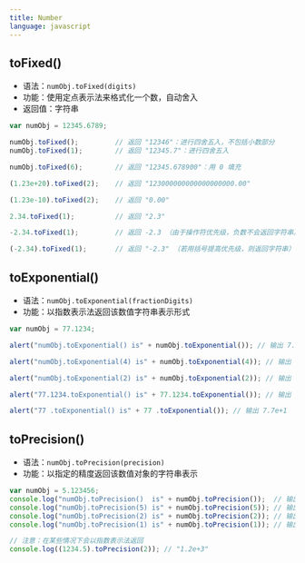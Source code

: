 ```yaml
---
title: Number
language: javascript
---
```


## toFixed()

* 语法：`numObj.toFixed(digits)`
* 功能：使用定点表示法来格式化一个数，自动舍入
* 返回值：字符串

```javascript
var numObj = 12345.6789;

numObj.toFixed();         // 返回 "12346"：进行四舍五入，不包括小数部分
numObj.toFixed(1);        // 返回 "12345.7"：进行四舍五入

numObj.toFixed(6);        // 返回 "12345.678900"：用 0 填充

(1.23e+20).toFixed(2);    // 返回 "123000000000000000000.00"

(1.23e-10).toFixed(2);    // 返回 "0.00"

2.34.toFixed(1);          // 返回 "2.3"

-2.34.toFixed(1);         // 返回 -2.3 （由于操作符优先级，负数不会返回字符串）

(-2.34).toFixed(1);       // 返回 "-2.3" （若用括号提高优先级，则返回字符串）
```

## toExponential()

* 语法：`numObj.toExponential(fractionDigits)`
* 功能：以指数表示法返回该数值字符串表示形式

```javascript
var numObj = 77.1234;

alert("numObj.toExponential() is" + numObj.toExponential()); // 输出 7.71234e+1

alert("numObj.toExponential(4) is" + numObj.toExponential(4)); // 输出 7.7123e+1

alert("numObj.toExponential(2) is" + numObj.toExponential(2)); // 输出 7.71e+1

alert("77.1234.toExponential() is" + 77.1234.toExponential()); // 输出 7.71234e+1

alert("77 .toExponential() is" + 77 .toExponential()); // 输出 7.7e+1
```

## toPrecision()

* 语法：`numObj.toPrecision(precision)`
* 功能：以指定的精度返回该数值对象的字符串表示

```javascript
var numObj = 5.123456;
console.log("numObj.toPrecision()  is" + numObj.toPrecision());  // 输出 5.123456
console.log("numObj.toPrecision(5) is" + numObj.toPrecision(5)); // 输出 5.1235
console.log("numObj.toPrecision(2) is" + numObj.toPrecision(2)); // 输出 5.1
console.log("numObj.toPrecision(1) is" + numObj.toPrecision(1)); // 输出 5

// 注意：在某些情况下会以指数表示法返回
console.log((1234.5).toPrecision(2)); // "1.2e+3"
```
